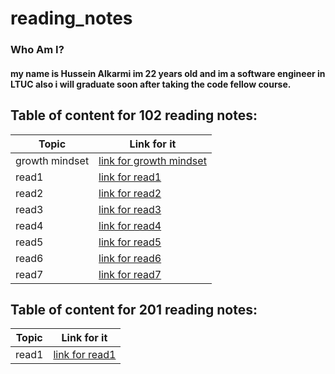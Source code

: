# reading_notes

### Who Am I?
#### my name is Hussein Alkarmi im 22 years old and im a software engineer in LTUC also i will graduate soon after taking the code fellow course.

## Table of content for 102 reading notes:

 |Topic | Link for it|
 |------------ | -------------|
 |growth mindset | [link for growth mindset](https://husseinalkarmi.github.io/reading_notes/growthmindset)|
 |read1 | [link for read1](https://husseinalkarmi.github.io/reading_notes/read1)|
 |read2 | [link for read2](https://husseinalkarmi.github.io/reading_notes/read2)|
 |read3 | [link for read3](https://husseinalkarmi.github.io/reading_notes/read3)|
 |read4 | [link for read4](https://husseinalkarmi.github.io/reading_notes/read4)|
 |read5 | [link for read5](https://husseinalkarmi.github.io/reading_notes/read5)|
 |read6 | [link for read6](https://husseinalkarmi.github.io/reading_notes/read6)|
 |read7 | [link for read7](https://husseinalkarmi.github.io/reading_notes/read7)|
 

## Table of content for 201 reading notes:

 |Topic | Link for it|
 |------------ | -------------|
 |read1 | [link for read1](https://husseinalkarmi.github.io/reading_notes/read01)|


